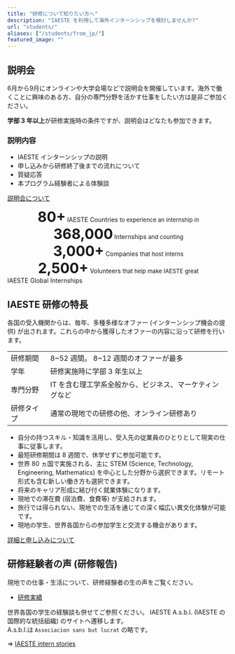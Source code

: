 ```yaml
---
title: "研修について知りたい方へ"
description: "IAESTE を利用して海外インターンシップを検討しませんか?"
url: "students/"
aliases: ["/students/from_jp/"]
featured_image: ""
---
```


## 説明会

6月から9月にオンラインや大学会場などで説明会を開催しています。海外で働くことに興味のある方、自分の専門分野を活かす仕事をしたい方は是非ご参加ください。

**学部 3 年以上**が研修実施時の条件ですが、説明会はどなたも参加できます。

### 説明内容

- IAESTE インターンシップの説明
- 申し込みから研修終了後までの流れについて
- 質疑応答
- 本プログラム経験者による体験談

[説明会について](information-session.md)

<div align="center">
  <div class="centered-container">
    <div class="centered-column-container">
      <img src="/images/countries.png" alt="">
      <strong>
        <font size="+3">80+</font>
      </strong>
      <span>IAESTE Countries</span>
      <font size="2">to experience an internship in</font>
    </div>
    <div class="centered-column-container">
      <img src="/images/internship.png" alt="">
      <strong>
        <font size="+3">368,000</font>
      </strong>
      <span>Internships</span>
      <font size="2">and counting</font>
    </div>
    <div class="centered-column-container">
      <img src="/images/companies.png" alt="">
      <strong>
        <font size="+3">3,000+</font>
      </strong>
      <span>Companies</span>
      <font size="2">that host interns</font>
    </div>
    <div class="centered-column-container">
      <img src="/images/volunteers.png" alt="">
      <strong>
        <font size="+3">2,500+</font>
      </strong>
      <span>Volunteers</span>
      <font size="2">that help make IAESTE great</font>
    </div>
  </div>
</div>

<div class="center-align">
  IAESTE Global Internships
</div>

## IAESTE 研修の特長

各国の受入機関からは、毎年、多種多様なオファー (インターンシップ機会の提供) が出されます。これらの中から獲得したオファーの内容に沿って研修を行います。

<div align="center">

|           |                                            |
| --------- |------------------------------------------- |
| 研修期間   | 8\~52 週間。 8\~12 週間のオファーが最多            |
| 学年      | 研修実施時に学部 3 年生以上                    |
| 専門分野  | IT を含む理工学系全般から、ビジネス、マーケティングなど |
| 研修タイプ | 通常の現地での研修の他、オンライン研修あり          |

</div>

- 自分の持つスキル・知識を活用し、受入先の従業員のひとりとして現実の仕事に従事します。
- 最短研修期間は 8 週間で、休学せずに参加可能です。
- 世界 80 ヵ国で実施される、主に STEM (Science, Technology, Engineering, Mathematics) を中心とした分野から選択できます。リモート形式も含む新しい働き方も選択できます。
- 将来のキャリア形成に結び付く就業体験になります。
- 現地での滞在費 (宿泊費、食費等) が支給されます。
- 旅行では得られない、現地での生活を通じての深く幅広い異文化体験が可能です。
- 現地の学生、世界各国からの参加学生と交流する機会があります。

[詳細と申し込みについて](how-it-works.md)

## 研修経験者の声 (研修報告)

現地での仕事・生活について、研修経験者の生の声をご覧ください。

- [研修実績](reports.md)

世界各国の学生の経験談も併せてご参照ください。 IAESTE A.s.b.l. (IAESTE の国際的な統括組織) のサイトへ遷移します。<br>
A.s.b.l.は `Associacion sans but lucrat` の略です。

⇒ [IAESTE intern stories](https://iaeste.org/student-testimonials/)
